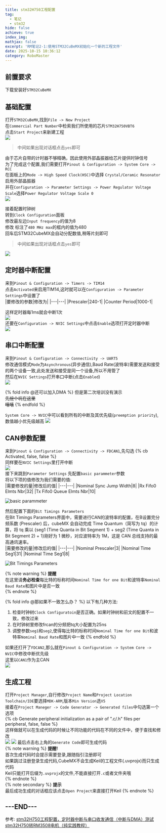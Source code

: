 ```yaml
---
title: stm32H750工程配置
tag:
  - 笔记
  - stm32
hide: false
achieve: true
index_img: 
mathjax: false
excerpt: 'RM笔记2-1:使用STM32CuBeMX初始化一个新的工程文件'
date: 2025-10-15 10:36:12
category: RoboMaster
---
```

## 前置要求
下载安装好`STM32CuBeMX`

## 基础配置
打开`STM32CuBeMX`,找到`File -> New Project`  
在`Commercial Part Number`中检索我们所使用的芯片`STM32H750VBT6`  
点击`Start Project`来新建工程  
![](/img/RM-Note/2-1-1.png)  
> 中间如果出现对话框点击`yes`即可  


由于芯片自带的计时器不够精确，因此使用外部晶振器给芯片提供时钟信号  
为了完成这个配置,我们需要打开`Pinout & Configuration -> System Core -> RCC`  
在面板上的`Mode -> High Speed Clock(HSC)`中选择 `Crystal/Ceramic Resonator`启用外部晶振器  
并在`Configuration -> Parameter Settings -> Power Regulator Voltage Scale`选择`Power Regulator Voltage Scale 0`  
![](/img/RM-Note/2-1-2.png)   


接着配置时钟树  
转到`Clock Configuration`面板  
修改最左边`Input frequency`的值为8  
修改 标注了`480 MHz max`的框内的值为480  
回车后STM32CubeMX会自动分配数值,稍等片刻即可  
> 中间如果出现对话框点击`yes`即可  

![](/img/RM-Note/2-1-3.png)  

## 定时器中断配置
来到`Pinout & Configuration -> Timers -> TIM14`  
点击`Activated`来启用TIM14,这时就可以在`Configuration -> Parameter Settings`中设置了  
|要修改的参数|修改为|
|---|---|
|Prescaler|240-1|
|Counter Period|1000-1|

这样定时器每1ms就会中断1次  
![](/img/RM-Note/2-1-4.png)  
还要在`Configuration -> NVIC Settings`中点击`Enable`选项打开定时器中断  
![](/img/RM-Note/2-1-5.png)

## 串口中断配置
来到`Pinout & Configuration -> Connectivity -> UART5`  
修改通信模式`Mode`为`Asynchronous`(异步通信),Baud Rate(波特率)需要发送和接受的两个设备一致,此处发送和接受是同一个设备,所以不用管了  
然后在`NVIC Settings`打开串口中断(点击`Enabled`)   
![](/img/RM-Note/2-1-6.png)

{% fold info @还可以加入DMA %}
但是第二次培训没有演示  
~~先挖个坑在这里~~  
~~嘻嘻~~
{% endfold %}  

`System Core -> NVIC`中可以看到所有的中断及其优先级(`preemption priority`),数值越小优先级越高
![](/img/RM-Note/2-1-7.png)

## CAN参数配置
来到`Pinout & Configuration -> Connectivity -> FDCAN1`,先勾选
{% cb Activated, false, false %}  
同样要在`NVIC Settings`里打开中断  
![](/img/RM-Note/2-1-10.png)  
接下来跳到`Parameter Settings`
先配置`basic parammeter`参数  
将以下项的值修改为我们需要的值:  
|需要修改的量|修改后的值|
|---|---|
|Nominal Sync Jump Width|8|
|Rx Fifo0 Elmts Nbr|32|
|Tx Fifo0 Queue Elmts Nbr|10|

![basic parammeter](/img/RM-Note/2-1-11.png)

然后配置下面的`Bit Timings Parameters`  
在Bit Timings Parameters界面中，需要进行CAN的波特率的配置，在B设置完分频系数 (Prescaler) 后，cubeMX 会自动完成 Time Quantum（简写为 tq）的计算，将 tq 乘以 {seg1 (Time Quanta in Bit Segment 1) + seg2 (Time Quanta in Bit Segment 2) + 1}刚好为 1 微秒，对应波特率为 1M，这是 CAN 总线支持的最高通讯速率。  
|需要修改的量|修改后的值|
|---|---|
|Nominal Prescaler|3|
|Nominal Time Seg1|31|
|Nominal Time Seg1|8|

![Bit Timings Parameters](/img/RM-Note/2-1-12.png)

{% note warning %}
**提醒**  
在这里请**务必检查**每比特的标称时间`Nominal Time for one Bit`和波特率`Nominal Baud Rate`和图片中是否一致  
{% endnote %}  

{% fold info @那如果不一致怎么办？ %}
以下有几种方法:  
1. 检查时钟树`Clock Configuratoin`是否正确。如果时钟树和前文的配置不一致，修改过来  
2. 在时钟树里修改frcan的分频把tq大小配置为25ns
3. 调整参数`seg1`和`seg2`,使得每比特的标称时间`Nominal Time for one Bit`和波特率`Nominal Baud Rate`和图片中一致
{% endfold %}  

如果还打开了`FDCAN2`,那么就在`Pinout & Configuration -> System Core -> NVIC`中修改中断优先级  
这里以`CAN1`作为主CAN  
![](/img/RM-Note/2-1-13.png)

## 生成工程
打开`Project Manager`,自行修改`Project Name`和`Project Location`  
`Toolchain/IDE`要选择`MDK-ARM`,版本`Min Version`选`V5`  
接着在`Project Maneger -> Code Generator -> Generated files`中勾选第一个选项  
{% cb Generate peripheral initialization as a pair of ".c/.h" files per peripheral, false, false %}   
这样做就可以在生成代码的时候让不同功能的代码在不同的文件中，便于查找和修改  
![](/img/RM-Note/2-1-8.png)
![](/img/RM-Note/2-1-9.png)
最后点击右上角的`Generate Code`即可生成代码  
{% note warning %}
**提醒!**   
首次生成代码时会提示需要登录,跟随指引注册即可  
如果跳过注册登录生成代码,CubeMX不会生成Keil的工程文件(.uvprojx)而只生成代码   
Keil只能打开后缀为`.uvprojx`的文件,不能直接打开`.c`或者文件夹哦  
{% endnote %}   
{% note secondary %}
**提示**   
最后成功生成的对话框应该点击`Open Project`来直接打开Keil
{% endnote %}  

---END---
---


参考:
[stm32H750工程配置，定时器中断与串口收发通信（中断与DMA）测试](https://blog.csdn.net/m0_74329410/article/details/141297841)
[stm32H750转RM3508电机（纯实践教程）](https://blog.csdn.net/m0_74329410/article/details/140553378)